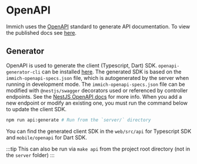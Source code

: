 # OpenAPI

Immich uses the [OpenAPI](https://swagger.io/specification/) standard to generate API documentation. To view the published docs see [here](/docs/api).

## Generator

OpenAPI is used to generate the client (Typescript, Dart) SDK. `openapi-generator-cli` can be installed [here](https://openapi-generator.tech/docs/installation/). The generated SDK is based on the `immich-openapi-specs.json` file, which is autogenerated by the server when running in development mode. The `immich-openapi-specs.json` file can be modified with `@nestjs/swagger` decorators used or referenced by controller endpoints. See the [NestJS OpenAPI docs](https://docs.nestjs.com/openapi/types-and-parameters) for more info. When you add a new endpoint or modify an existing one, you must run the command below to update the client SDK.

```bash
npm run api:generate # Run from the `server/` directory
```

You can find the generated client SDK in the `web/src/api` for Typescript SDK and `mobile/openapi` for Dart SDK.

:::tip
This can also be run via `make api` from the project root directory (not in the `server` folder)
:::
